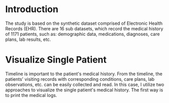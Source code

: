 # Introduction
The study is based on the synthetic dataset comprised of Electronic Health Records (EHR). There are 16 sub datasets, which record the medical history of 1171 patients, such as: demographic data, medications, diagnoses, care plans, lab results, etc.

# Visualize Single Patient
Timeline is important to the patient's medical history. From the timeline, the patients' visiting records with corresponding conditions, care plans, lab observations, etc. can be easily collected and read. In this case, I utilize two approaches to visualize the single patient's medical history. The first way is to print the medical logs.  
